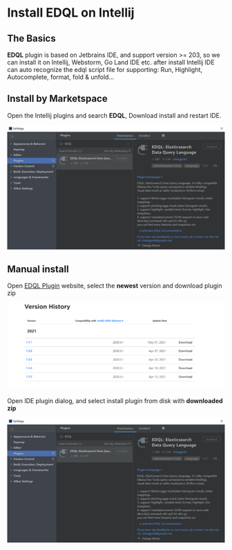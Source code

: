 # Install EDQL on Intellij

## The Basics

**EDQL** plugin is based on Jetbrains IDE, and support version >= 203, so we can install it on Intellij, Webstorm, Go Land IDE etc. after install Intellij IDE can auto recognize the edql script file for supporting: Run, Highlight, Autocomplete, format, fold & unfold…

## Install by Marketspace

Open the Intellij plugins and search **EDQL**, Download install and restart IDE.

![](<../.gitbook/assets/install-edql (1).png>)

## Manual install

Open [EDQL Plugin](https://plugins.jetbrains.com/plugin/16364-edql-elasticsearch-data-query-language) website, select the **newest** version and download plugin zip

![](../.gitbook/assets/manual-install.png)

Open IDE plugin dialog, and select install plugin from disk with **downloaded zip**

![](../.gitbook/assets/install-edql.png)
